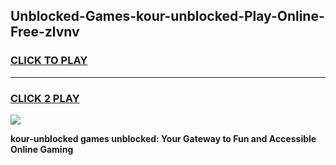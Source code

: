 
## Unblocked-Games-kour-unblocked-Play-Online-Free-zlvnv
<h3>
<a href="https://premium76.site?title=kour-unblocked&ref=26A">CLICK TO PLAY</a></h3>
<hr>

<h3>
<a href="https://premium76.site?title=kour-unblocked&ref=26A">CLICK 2 PLAY</a>
  
</h3>

<a href="https://premium76.site?title=kour-unblocked&ref=26A"><img src="https://clearcache.store/games.png"></a>


**kour-unblocked games unblocked: Your Gateway to Fun and Accessible Online Gaming**
